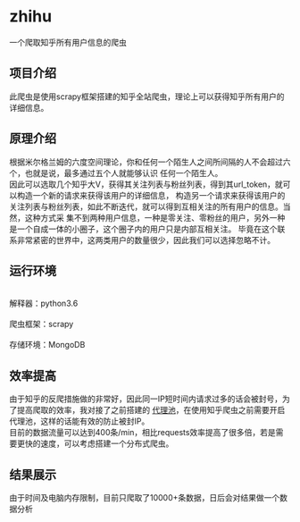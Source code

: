 # zhihu
一个爬取知乎所有用户信息的爬虫
## 项目介绍
此爬虫是使用scrapy框架搭建的知乎全站爬虫，理论上可以获得知乎所有用户的详细信息。
## 原理介绍
根据米尔格兰姆的六度空间理论，你和任何一个陌生人之间所间隔的人不会超过六个，也就是说，最多通过五个人就能够认识
任何一个陌生人。<br>
因此可以选取几个知乎大V，获得其关注列表与粉丝列表，得到其url_token，就可以构造一个新的请求来获得该用户的详细信息，
构造另一个请求来获得该用户的关注列表与粉丝列表，如此不断迭代，就可以得到互相关注的所有用户的信息。当然，这种方式采
集不到两种用户信息，一种是零关注、零粉丝的用户，另外一种是一个自成一体的小圈子，这个圈子内的用户只是内部互相关注。
毕竟在这个联系非常紧密的世界中，这两类用户的数量很少，因此我们可以选择忽略不计。
## 运行环境
<br>解释器：python3.6 </br>
<br>爬虫框架：scrapy  </br>
<br>存储环境：MongoDB </br>
## 效率提高
由于知乎的反爬措施做的非常好，因此同一IP短时间内请求过多的话会被封号，为了提高爬取的效率，我对接了之前搭建的
[代理池](https://github.com/ZZShi/proxy_pool)，在使用知乎爬虫之前需要开启代理池，这样的话能有效的防止被封IP。<br>
目前的数据流量可以达到400条/min，相比requests效率提高了很多倍，若是需要更快的速度，可以考虑搭建一个分布式爬虫。
## 结果展示
由于时间及电脑内存限制，目前只爬取了10000+条数据，日后会对结果做一个数据分析


